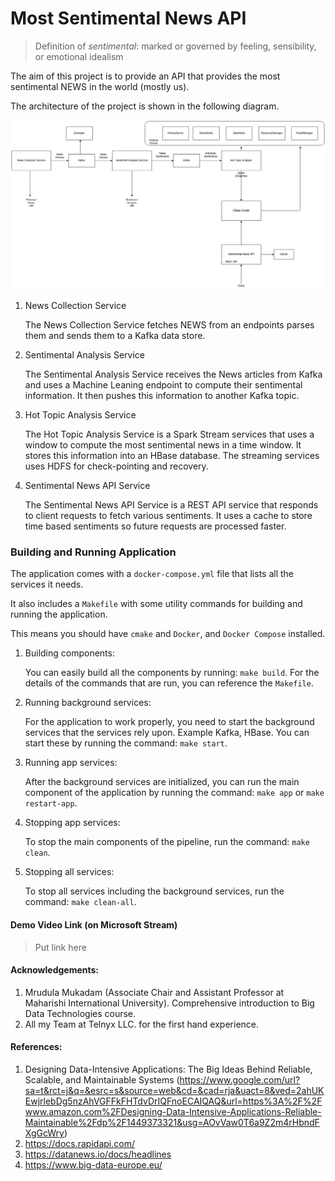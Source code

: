 # Most Sentimental News API



>Definition of *sentimental*: marked or governed by feeling, sensibility, or emotional idealism                                                                      



The aim of this project is to provide an API that provides the most sentimental NEWS in the world (mostly us).



The architecture of the project is shown in the following diagram.



![Project Infrastructure Diagram](news-infrasture.png)

1. News Collection Service

   The News Collection Service fetches NEWS from an endpoints parses them and sends them to a Kafka data store.

2. Sentimental Analysis Service

   The Sentimental Analysis Service receives the News articles from Kafka and uses a Machine Leaning endpoint to compute their sentimental information. It then pushes this information to another Kafka topic.

3. Hot Topic Analysis Service

   The Hot Topic Analysis Service is a Spark Stream services that uses a window to compute the most sentimental news in a time window. It stores this information into an HBase database. The streaming services uses HDFS for check-pointing and recovery.

4. Sentimental News API Service

   The Sentimental News API Service is a REST API service that responds to client requests to fetch various sentiments. It uses a cache to store time based sentiments so future requests are processed faster.



### Building and Running Application

The application comes with a `docker-compose.yml` file that lists all the services it needs.

It also includes a `Makefile` with some utility commands for building and running the application.

This means you should have `cmake` and `Docker`, and `Docker Compose` installed.



1. Building components: 

   You can easily build all the components by running: `make build`. For the details of the commands that are run, you can reference the `Makefile`.

2. Running background services:

   For the application to work properly, you need to start the background services that the services rely upon. Example Kafka, HBase. You can start these by running the command: `make start`.

3. Running app services:

   After the background services are initialized, you can run the main component of the application by running the command: `make app` or `make restart-app`.

4. Stopping app services:

   To stop the main components of the pipeline, run the command: `make clean`.

5. Stopping all services:

   To stop all services including the background services, run the command: `make clean-all`.



#### Demo Video Link (on Microsoft Stream)

> Put link here



#### Acknowledgements:

1. Mrudula Mukadam (Associate Chair and Assistant Professor at Maharishi International University). Comprehensive introduction to Big Data Technologies course.
2. All my Team at Telnyx LLC. for the first hand experience.



#### References:

1. Designing Data-Intensive Applications: The Big Ideas Behind Reliable, Scalable, and Maintainable Systems (https://www.google.com/url?sa=t&rct=j&q=&esrc=s&source=web&cd=&cad=rja&uact=8&ved=2ahUKEwjrlebDg5nzAhVGFFkFHTdvDrIQFnoECAIQAQ&url=https%3A%2F%2Fwww.amazon.com%2FDesigning-Data-Intensive-Applications-Reliable-Maintainable%2Fdp%2F1449373321&usg=AOvVaw0T6a9Z2m4rHbndFXgGcWry)
2. https://docs.rapidapi.com/
3. https://datanews.io/docs/headlines
4. https://www.big-data-europe.eu/

